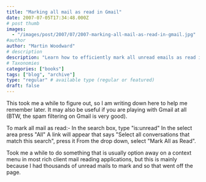 ```yaml
---
title: "Marking all mail as read in Gmail"
date: 2007-07-05T17:34:48.000Z
# post thumb
images:
  - "/images/post/2007/07/2007-marking-all-mail-as-read-in-gmail.jpg"
#author
author: "Martin Woodward"
# description
description: "Learn how to efficiently mark all unread emails as read in Gmail with this simple, step-by-step guide."
# Taxonomies
categories: ["books"]
tags: ["blog", "archive"]
type: "regular" # available type (regular or featured)
draft: false
---
```


This took me a while to figure out, so I am writing down here to help me remember later. It may also be useful if you are playing with Gmail at all (BTW, the spam filtering on Gmail is very good).

To mark all mail as read:- In the search box, type "is:unread" In the select area press "All" A link will appear that says "Select all conversations that match this search", press it From the drop down, select "Mark All as Read".

Took me a while to do something that is usually option away on a context menu in most rich client mail reading applications, but this is mainly because I had thousands of unread mails to mark and so that went off the page.
